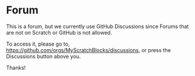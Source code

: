 # Forum
This is a forum, but we currently use GitHub Discussions since Forums that are not on Scratch or GitHub is not allowed.

To access it, please go to, https://github.com/orgs/MyScratchBlocks/discussions, or press the Discussions button above you.

Thanks!
